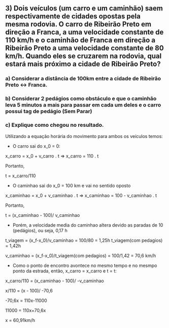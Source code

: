 ## 3) Dois veículos (um carro e um caminhão) saem respectivamente de cidades opostas pela mesma rodovia. O carro de Ribeirão Preto em direção a Franca, a uma velocidade constante de 110 km/h e o caminhão de Franca em direção a Ribeirão Preto a uma velocidade constante de 80 km/h. Quando eles se cruzarem na rodovia, qual estará mais próximo a cidade de Ribeirão Preto?

### a) Considerar a distância de 100km entre a cidade de Ribeirão Preto <-> Franca.

### b) Considerar 2 pedágios como obstáculo e que o caminhão leva 5 minutos a mais para passar em cada um deles e o carro possui tag de pedágio (Sem Parar)

### c) Explique como chegou no resultado.

Utilizando a equação horária do movimento para ambos os veículos temos:

* O carro sai do x_0 = 0:

x_carro = x_0 + v_carro . t  => x_carro = 110 . t

Portanto,

t =  x_carro/110

* O caminhao sai do x_0 = 100 km e vai no sentido oposto

x_caminhao = x_0 + v_caminhao . t  => x_caminhao = 100 - v_caminhao . t

Portanto,

t =  (x_caminhao - 100)/ v_caminhao

* Porém, a velocidade media do caminhao altera devido as paradas de 10 (pedágios), ou seja, 0,17 h

t_viagem = (x_f-x_0)/v_caminhao = 100/80 = 1,25h
t_viagem(com pedagios) = 1,42h

v_caminhao = (x_f-x_0)/t_viagem(com pedagios) = 100/1,42 = 70,6 km/h

* Como o ponto de encontro avontece no mesmo tempo e no mesmpo ponto da estrada, então,  x_carro = x_carro e t = t:

x_carro/110 = (x_caminhao - 100)/ -v_caminhao

x/110 = (x - 100)/ -70,6 

-70,6x = 110x-11000

11000 = 110x+70,6x

x = 60,91km/h

 

